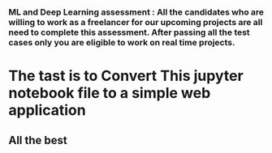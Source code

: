 <h3>ML and Deep Learning assessment :
All the candidates who are willing to work as a freelancer for our upcoming projects are all need to complete this assessment.
After passing all the test cases only you are eligible to work on real time projects.</h3>

<h1> The tast is to Convert This jupyter notebook file to a simple web application</h1>
<h2>All the best</h2>
